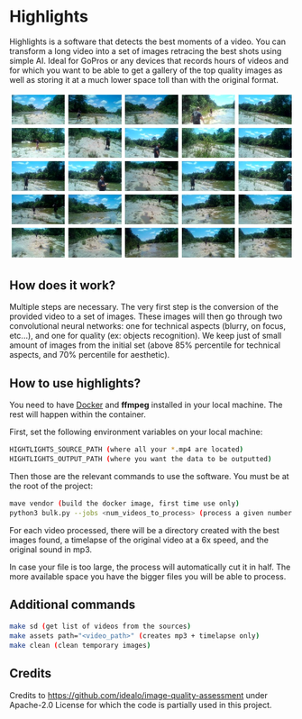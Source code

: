 # Highlights

Highlights is a software that detects the best moments of a video. You can transform a long video into a set of images retracing the best shots using simple AI. Ideal for GoPros or any devices that records hours of videos and for which you want to be able to get a gallery of the top quality images as well as storing it at a much lower space toll than with the original format.

<img src="./img/gallery.png" width="900px" />

## How does it work?

Multiple steps are necessary. The very first step is the conversion of the provided video to a set of images. These images will then go through two convolutional neural networks: one for technical aspects (blurry, on focus, etc...), and one for quality (ex: objects recognition). We keep just of small amount of images from the initial set (above 85% percentile for technical aspects, and 70% percentile for aesthetic).

## How to use highlights?

You need to have <a href="https://www.docker.com/">Docker</a> and <b>ffmpeg</b> installed in your local machine. The rest will happen within the container.

First, set the following environment variables on your local machine:

```sh
HIGHTLIGHTS_SOURCE_PATH (where all your *.mp4 are located)
HIGHTLIGHTS_OUTPUT_PATH (where you want the data to be outputted)
```

Then those are the relevant commands to use the software. You must be at the root of the project:

```sh
mave vendor (build the docker image, first time use only)
python3 bulk.py --jobs <num_videos_to_process> (process a given number of videos)
```

For each video processed, there will be a directory created with the best images found, a timelapse of the original video at a 6x speed, and the original sound in mp3.

In case your file is too large, the process will automatically cut it in half. The more available space you have the bigger files you will be able to process.

## Additional commands

```sh
make sd (get list of videos from the sources)
make assets path="<video_path>" (creates mp3 + timelapse only)
make clean (clean temporary images)
```

## Credits

Credits to https://github.com/idealo/image-quality-assessment under Apache-2.0 License for which the code is partially used in this project.
